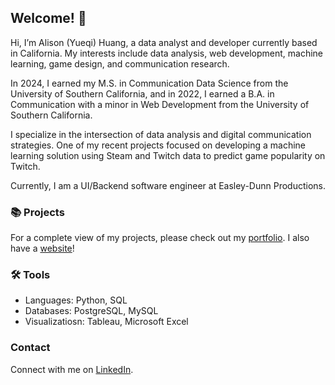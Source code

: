 <!-- ## Hi there 👋 -->

## Welcome! 👋

Hi, I’m Alison (Yueqi) Huang, a data analyst and developer currently based in California. My interests include data analysis, web development, machine learning, game design, and communication research.

In 2024, I earned my M.S. in Communication Data Science from the University of Southern California, and in 2022, I earned a B.A. in Communication with a minor in Web Development from the University of Southern California.

I specialize in the intersection of data analysis and digital communication strategies. One of my recent projects focused on developing a machine learning solution using Steam and Twitch data to predict game popularity on Twitch.

Currently, I am a UI/Backend software engineer at Easley-Dunn Productions.

### 📚 Projects
For a complete view of my projects, please check out my [portfolio](https://github.com/yq808/project-guide). I also have a [website](https://yq808.github.io/)!

### 🛠️ Tools
- Languages: Python, SQL
- Databases: PostgreSQL, MySQL
- Visualizatiosn: Tableau, Microsoft Excel

### Contact
Connect with me on [LinkedIn](https://www.linkedin.com/in/yueqi-huang/).

<!--
**yq808/yq808** is a ✨ _special_ ✨ repository because its `README.md` (this file) appears on your GitHub profile.

Here are some ideas to get you started:

- 🔭 I’m currently working on ...
- 🌱 I’m currently learning ...
- 👯 I’m looking to collaborate on ...
- 🤔 I’m looking for help with ...
- 💬 Ask me about ...
- 📫 How to reach me: ...
- 😄 Pronouns: ...
- ⚡ Fun fact: ...
-->
